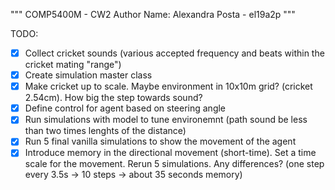 """
COMP5400M - CW2
Author Name: Alexandra Posta - el19a2p
"""

TODO:

- [x] Collect cricket sounds (various accepted frequency and beats within the cricket
      mating "range")
- [x] Create simulation master class
- [x] Make cricket up to scale. Maybe environment in 10x10m grid? (cricket 2.54cm).
      How big the step towards sound?
- [x] Define control for agent based on steering angle
- [x] Run simulations with model to tune environemnt (path sound be less than two times
      lenghts of the distance)
- [x] Run 5 final vanilla simulations to show the movement of the agent
- [x] Introduce memory in the directional movement (short-time). Set a time scale for the
      movement. Rerun 5 simulations. Any differences? (one step every 3.5s -> 10 steps ->
      about 35 seconds memory)
